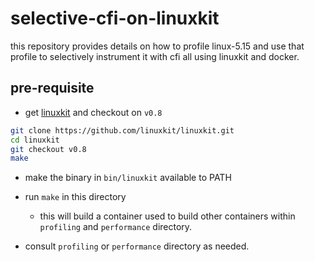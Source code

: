 # selective-cfi-on-linuxkit
this repository provides details on how to profile linux-5.15 and use that profile to selectively instrument it with cfi all using linuxkit and docker.

## pre-requisite

- get [linuxkit](https://github.com/linuxkit/linuxkit.git) and checkout on `v0.8`

```bash
git clone https://github.com/linuxkit/linuxkit.git
cd linuxkit
git checkout v0.8
make
```

- make the binary in `bin/linuxkit` available to PATH

- run `make` in this directory
    - this will build a container used to build other containers within 
    `profiling` and `performance` directory.

- consult `profiling` or `performance` directory as needed.
